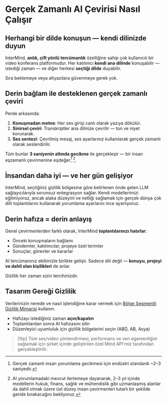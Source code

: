 # Gerçek Zamanlı AI Çevirisi Nasıl Çalışır

## Herhangi bir dilde konuşun — kendi dilinizde duyun

InterMind, **anlık, çift yönlü tercümanlık** özelliğine sahip çok kullanıcılı bir video konferans platformudur.
Her katılımcı **kendi ana dilinde** konuşabilir — istediği zaman — ve diğer herkesi **seçtiği dilde** duyabilir.

Sıra beklemeye veya altyazılara güvenmeye gerek yok.

## Derin bağlam ile desteklenen gerçek zamanlı çeviri

Perde arkasında:

1. **Konuşmadan metne**: Her ses girişi canlı olarak yazıya dökülür.
2. **Sinirsel çeviri**: Transkriptler ana dilinize çevrilir — ton ve niyet korunarak.
3. **Ses sentezi**: Çevrilmiş mesaj, ses ayarlarınız kullanılarak gerçek zamanlı olarak seslendirilir.

Tüm bunlar **3 saniyenin altında gecikme** ile gerçekleşir — bir insan eşzamanlı çevirmenine eşdeğer[^1] [^2].

[^1]: Gerçek zamanlı insan yorumlama gecikmesi için endüstri standardı ~2–3 saniyedir.

[^2]: AI yorumlamadaki mevcut ilerlemeye dayanarak, 2–3 yıl içinde modellerin hukuk, finans, sağlık ve mühendislik gibi uzmanlaşmış alanlar da dahil olmak üzere üst düzey insan çevirmenleri tutarlı bir şekilde geride bırakacağını bekliyoruz.

## İnsandan daha iyi — ve her gün gelişiyor

InterMind, seçtiğiniz gizlilik bölgesine göre belirlenen önde gelen LLM sağlayıcılarıyla sorunsuz entegrasyon sağlar.
Kendi modellerimizi eğitmiyoruz, ancak alaka düzeyini ve netliği sağlamak için gerçek dünya çok dilli toplantılarını kullanarak yorumlama ayarlarını ince ayarlıyoruz.

## Derin hafıza = derin anlayış

Genel çevirmenlerden farklı olarak, InterMind **toplantılarınızı hatırlar**:

- Önceki konuşmaların bağlamı
- Gündemler, katılımcılar, projeye özel terimler
- Sonuçlar, görevler ve kararlar

AI tercümanınız ekibinizle birlikte gelişir. Sadece dili değil — **konuyu, projeyi ve dahil olan kişilikleri** de anlar.

Gizlilik her zaman sizin tercihinizdir.

## Tasarım Gereği Gizlilik

Verilerinizin nerede ve nasıl işlendiğine karar vermek için [Bölge Segmentli Gizlilik Mimarisi](privacy-architecture) kullanın.

- Hafızayı istediğiniz zaman **açın/kapatın**
- Toplantılardan sonra AI hafızasını silin
- Düzenleyici uyumluluk için gizlilik bölgelerini seçin (ABD, AB, Asya)

> [!tip] Tüm ses/video yönlendirmesi, performans ve veri egemenliğini sağlamak için şirket içinde geliştirilen özel Mind API'miz tarafından gerçekleştirilir.